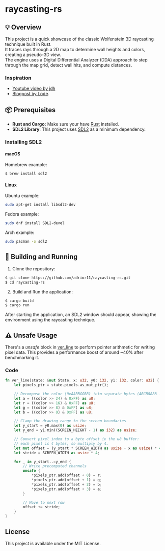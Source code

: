 # raycasting-rs

## 💡 Overview
This project is a quick showcase of the classic Wolfenstein 3D raycasting technique built in Rust.  
It traces rays through a 2D map to determine wall heights and colors, creating a pseudo-3D view.  
The engine uses a Digital Differential Analyzer (DDA) approach to step through the map grid, detect wall hits, and compute distances.

### Inspiration
- [Youtube video by jdh](https://www.youtube.com/watch?v=fSjc8vLMg8c&t)
- [Blogpost by Lode](https://lodev.org/cgtutor/raycasting.html).

## 📦 Prerequisites
- **Rust and Cargo:** Make sure your have [Rust](https://www.rust-lang.org/tools/install) installed.
- **SDL2 Library**: This project uses [SDL2](http://www.libsdl.org) as a minimum dependency.

### Installing SDL2

#### macOS
Homebrew example:
```bash
$ brew install sdl2
```

#### Linux
Ubuntu example:
```bash
sudo apt-get install libsdl2-dev
```
Fedora example:
```bash
sudo dnf install SDL2-devel
```
Arch example:
```bash
sudo pacman -S sdl2
```

## 🚀 Building and Running
1. Clone the repository:
``` bash
$ git clone https://github.com/adrior11/raycasting-rs.git
$ cd raycasting-rs
```

2. Build and Run the application:
```bash
$ cargo build
$ cargo run
```

After starting the application, an SDL2 window should appear, showing the environment using the raycasting technique.

## ⚠️ Unsafe Usage
There's a *unsafe* block in [ver_line](https://github.com/adrior11/raycasting-rs/blob/2835983937a4578d716b6ca8a9ce7e73a0937d2d/src/modules/render.rs#L124)
to perform pointer arithmetic for writing pixel data. This provides a performance boost of around ~40% after benchmarking it.

### Code
```rust
fn ver_line(state: &mut State, x: u32, y0: i32, y1: i32, color: u32) {
    let pixels_ptr = state.pixels.as_mut_ptr();

    // Decompose the color (0xAARRGGBB) into separate bytes (ARGB8888 -> RGBA in memory).
    let a = ((color >> 24) & 0xFF) as u8;
    let r = ((color >> 16) & 0xFF) as u8;
    let g = ((color >> 8) & 0xFF) as u8;
    let b = ((color >> 0) & 0xFF) as u8;

    // Clamp the drawing range to the screen boundaries
    let y_start = y0.max(0) as usize;
    let y_end = y1.min((SCREEN_HEIGHT - 1) as i32) as usize;

    // Convert pixel index to a byte offset in the u8 buffer:
    // each pixel is 4 bytes, so multiply by 4.
    let mut offset = (y_start * SCREEN_WIDTH as usize + x as usize) * 4;
    let stride = SCREEN_WIDTH as usize * 4;

    for _ in y_start..=y_end {
        // Write precomputed channels
        unsafe {
            *pixels_ptr.add(offset + 0) = r;
            *pixels_ptr.add(offset + 1) = g;
            *pixels_ptr.add(offset + 2) = b;
            *pixels_ptr.add(offset + 3) = a;
        }

        // Move to next row
        offset += stride;
    }
}
```

## License
This project is available under the MIT License.
